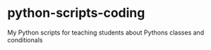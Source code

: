# python-scripts-coding
My Python scripts for teaching students about Pythons classes and conditionals
